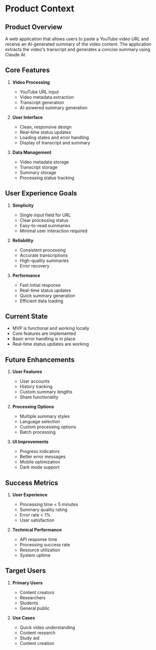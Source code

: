 # Product Context

## Product Overview
A web application that allows users to paste a YouTube video URL and receive an AI-generated summary of the video content. The application extracts the video's transcript and generates a concise summary using Claude AI.

## Core Features
1. **Video Processing**
   - YouTube URL input
   - Video metadata extraction
   - Transcript generation
   - AI-powered summary generation

2. **User Interface**
   - Clean, responsive design
   - Real-time status updates
   - Loading states and error handling
   - Display of transcript and summary

3. **Data Management**
   - Video metadata storage
   - Transcript storage
   - Summary storage
   - Processing status tracking

## User Experience Goals
1. **Simplicity**
   - Single input field for URL
   - Clear processing status
   - Easy-to-read summaries
   - Minimal user interaction required

2. **Reliability**
   - Consistent processing
   - Accurate transcriptions
   - High-quality summaries
   - Error recovery

3. **Performance**
   - Fast initial response
   - Real-time status updates
   - Quick summary generation
   - Efficient data loading

## Current State
- MVP is functional and working locally
- Core features are implemented
- Basic error handling is in place
- Real-time status updates are working

## Future Enhancements
1. **User Features**
   - User accounts
   - History tracking
   - Custom summary lengths
   - Share functionality

2. **Processing Options**
   - Multiple summary styles
   - Language selection
   - Custom processing options
   - Batch processing

3. **UI Improvements**
   - Progress indicators
   - Better error messages
   - Mobile optimization
   - Dark mode support

## Success Metrics
1. **User Experience**
   - Processing time < 5 minutes
   - Summary quality rating
   - Error rate < 1%
   - User satisfaction

2. **Technical Performance**
   - API response time
   - Processing success rate
   - Resource utilization
   - System uptime

## Target Users
1. **Primary Users**
   - Content creators
   - Researchers
   - Students
   - General public

2. **Use Cases**
   - Quick video understanding
   - Content research
   - Study aid
   - Content creation 
